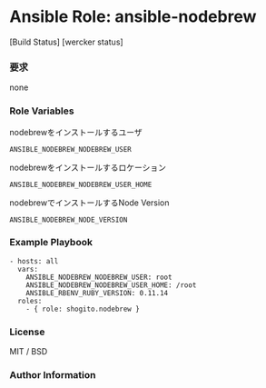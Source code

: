 # Ansible Role: ansible-nodebrew

[Build Status]
[wercker status]
### 要求
none

### Role Variables
nodebrewをインストールするユーザ
```
ANSIBLE_NODEBREW_NODEBREW_USER
```
nodebrewをインストールするロケーション
```
ANSIBLE_NODEBREW_NODEBREW_USER_HOME
```
nodebrewでインストールするNode Version
```
ANSIBLE_NODEBREW_NODE_VERSION
```

### Example Playbook
```
- hosts: all
  vars:
    ANSIBLE_NODEBREW_NODEBREW_USER: root
    ANSIBLE_NODEBREW_NODEBREW_USER_HOME: /root 
    ANSIBLE_RBENV_RUBY_VERSION: 0.11.14
  roles:
    - { role: shogito.nodebrew }
```

### License
MIT / BSD

### Author Information


